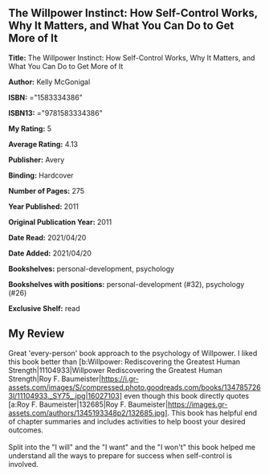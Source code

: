 ## The Willpower Instinct: How Self-Control Works, Why It Matters, and What You Can Do to Get More of It

**Title:** The Willpower Instinct: How Self-Control Works, Why It Matters, and What You Can Do to Get More of It

**Author:** Kelly McGonigal

**ISBN:** ="1583334386"

**ISBN13:** ="9781583334386"

**My Rating:** 5

**Average Rating:** 4.13

**Publisher:** Avery

**Binding:** Hardcover

**Number of Pages:** 275

**Year Published:** 2011

**Original Publication Year:** 2011

**Date Read:** 2021/04/20

**Date Added:** 2021/04/20

**Bookshelves:** personal-development, psychology

**Bookshelves with positions:** personal-development (#32), psychology (#26)

**Exclusive Shelf:** read


## My Review

Great 'every-person' book approach to the psychology of Willpower. I liked this book better than [b:Willpower: Rediscovering the Greatest Human Strength|11104933|Willpower  Rediscovering the Greatest Human Strength|Roy F. Baumeister|https://i.gr-assets.com/images/S/compressed.photo.goodreads.com/books/1347857263l/11104933._SY75_.jpg|16027103] even though this book directly quotes [a:Roy F. Baumeister|132685|Roy F. Baumeister|https://images.gr-assets.com/authors/1345193348p2/132685.jpg]. This book has helpful end of chapter summaries and includes activities to help boost your desired outcomes.<br/><br/>Split into the "I will" and the "I want" and the "I won't" this book helped me understand all the ways to prepare for success when self-control is involved.
